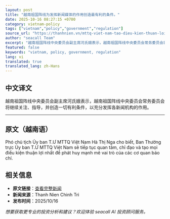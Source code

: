```yaml
---
layout: post
title: "越南祖国阵线为发挥新闻媒体的作用创造最有利的条件。"
date: 2025-10-16 08:27:15 +0700
category: vietnam-policy
tags: ["vietnam","policy","government","regulation"]
source_url: "https://thanhnien.vn/mttq-viet-nam-tao-dieu-kien-thuan-loi-nhat-de-phat-huy-vai-tro-cua-bao-chi-185251016113800761.htm"
author: "seacall Team"
excerpt: "越南祖国阵线中央委员会副主席河氏娥表示，越南祖国阵线中央委员会常务委员会将继续关注、指导，并创造一切有利条件，以充分发挥各新闻机构的作用。..."
featured: false
keywords: "vietnam, policy, government, regulation"
lang: vi
translated: true
translated_lang: zh-Hans
---
```


## 中文译文

越南祖国阵线中央委员会副主席河氏娥表示，越南祖国阵线中央委员会常务委员会将继续关注、指导，并创造一切有利条件，以充分发挥各新闻机构的作用。

---

## 原文（越南语）

Ph&oacute; chủ tịch Ủy ban T.Ư MTTQ Việt Nam H&agrave; Thị Nga cho biết, Ban Thường trực Ủy ban T.Ư MTTQ Việt Nam sẽ tiếp tục quan t&acirc;m, chỉ đạo v&agrave; tạo mọi điều kiện thuận lợi nhất để ph&aacute;t huy mạnh mẽ vai tr&ograve; của c&aacute;c cơ quan b&aacute;o ch&iacute;.

## 相关信息

- **原文链接**：[查看完整新闻](https://thanhnien.vn/mttq-viet-nam-tao-dieu-kien-thuan-loi-nhat-de-phat-huy-vai-tro-cua-bao-chi-185251016113800761.htm)
- **新闻来源**：Thanh Nien Chinh Tri
- **发布时间**：2025/10/16

*想要获取更专业的投资分析和建议？欢迎体验 seacall AI 投资顾问服务。*